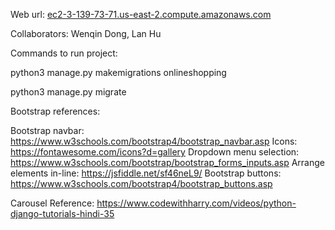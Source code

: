 Web url: 
[ec2-3-139-73-71.us-east-2.compute.amazonaws.com](http://ec2-3-139-73-71.us-east-2.compute.amazonaws.com)

Collaborators: Wenqin Dong, Lan Hu

Commands to run project:

python3 manage.py makemigrations onlineshopping

python3 manage.py migrate

Bootstrap references:

Bootstrap navbar: https://www.w3schools.com/bootstrap4/bootstrap_navbar.asp
Icons: https://fontawesome.com/icons?d=gallery
Dropdown menu selection: https://www.w3schools.com/bootstrap/bootstrap_forms_inputs.asp
Arrange elements in-line: https://jsfiddle.net/sf46neL9/
Bootstrap buttons: https://www.w3schools.com/bootstrap4/bootstrap_buttons.asp

Carousel Reference: https://www.codewithharry.com/videos/python-django-tutorials-hindi-35

